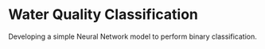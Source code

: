 # Water Quality Classification
 Developing a simple Neural Network model to perform binary classification.
